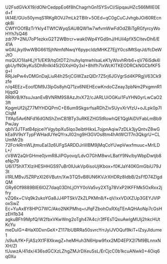 U2FsdGVkX19/dONrCedppEo6f8hChagrhGn1SYSvCl/SipqauHZc566MlIE0Ed+f
IA14E/GUo50ymqS1RKgROVJ7mLk2TBIIr+5OEd+qC0gCuCJvhgbJOi60REcnqk8i
CWfYOOfBzTrYkly4TWfCWyqSAU8QW1w7wfvmWwFdOdZBiTgRGfyrcyWoHYh7sQ46
zdr7P+2NU7oP1ezkxG2T2WBtrcr+wak0Wp4YGd9nJ/HUil4pfX5CItevDh6/E41A
w0ALjkyl9wWBG661SjhNmfdNwqY6pypcIdzMHKZ7EjjY0csIMtSqrJd/fcDeWJtO
msQUO1iIaHLjY1i/EK9/tqGtDT2/nuhyIqmwhIsaLeK1yWsvhRrb6+qV76iSdk4l
gbUyfN0kyKuSDhRnIkl45i2GXsH0y3xI+8hlfh7lxWcKlTKEODRCkNGCbfKF5g+I
RRjJePw4vDMGnDajLiuR4h25rjCGWZazQlDr7Z5rj6JGVgrSd4KPRgjV63Ck9zfe
n/q4EEz+EoofDM9J3lpGs8yhQ71zx6NIEHEcwKndoCZeay3pbNm2PxgmnR1HjqdQ
RRlKrB/KfsuJxanEvBVNRM9S8AzJtvX72/cJARLUiOGKui1FuYHN0yrLwCaO23ft
KpgmUf2ijZ77MYHDQPmC+E6um9SkgsrfsaRDhZivSUyvXrVfzU+oJLpk0p7lCIqM
TlfAp5Av6NFd16dGNShZmCB1BTy3uRKEZHG5tRowhQE1QgIAiDVFabLmBb9PwJay
qbIV3JTFatB4pjceiYVgybpXu5lqo3eibtHikxL7ojpnAqiw7zDLk3jyQntvZ8wG
kEa9V9sYTypFWHadUYeQYrxJI02ng9H3GVOs8tm4hAtWClT7n3QkgrU+CLUmMr2b
72FcrkRrnWLjtmuEaI3z6UFgSARDDJrlilIBM9jMqCoYUwpVwxfmuuc+MrlLDL+/
cV8W2aQIrGHme0jvmR8JiPGyovq/LdvO7GhM8wvLBatY9Nv/byWbpDwtjb8eNp79
U6i175hXTXlziHESHHGS97uBr0IUukVp6isoUjlKbox+f0KJaY40KGmGbiU79J3t
ii1RLMBvJ5ZRPzXI26VButn/Xw3TQ5vB8UN6KVJrXHDRz8IdbB/2sFfD74ZlgdQM
GRy6Of9889BIE6IOZ7daq03DhLjOYY0oVa5vy2XTg78VxP2lKFFMk5OxRxx2jfry
vZQ6x+CVq9k2ukoYGa8JJ4PTSkVZkZLPKMn8/f+qV/xxVDiXZUp3GEYJVlPoxSwZ
Ec+YuAx8Y8HPG7WC/Ako2NKPMhq+rJfqFZbohOxRXqTEnAQHAoNp7cGsHzEH1b34
agkuBFh9MpfQ/W2fbxVKwWng2oTgh47A4c/r3fFEsTQxuAwIgMUIj2hkcHUtKcYu
meDulG+4HaX0DxnGeX+Z117lbUBRRa50svrcYrrJylJVOQuf9kiT+lZsyJIdume1
/s9uA/fK+FjASzXt1F8XkwgZ+heMHuh3N6Hpw9fxx2MD4EPX2l7M9BLnnxNXH/ZI
tUuwzA/41dx/436sdGCXzLZhgZMJrDXeuSsL/ErCjcC0b1kcuANwk0+4Oiq6q0Xu
